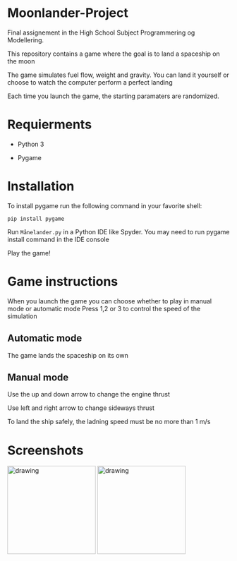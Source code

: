 # Moonlander-Project
Final assignement in the High School Subject Programmering og Modellering.

This repository contains a game where the goal is to land a spaceship on the moon

The game simulates fuel flow, weight and gravity. You can land it yourself or choose to watch the computer perform a perfect landing

Each time you launch the game, the starting paramaters are randomized.

# Requierments

- Python 3

- Pygame

# Installation

To install pygame run the following command in your favorite shell:

```pip install pygame```

Run ```Månelander.py``` in a Python IDE like Spyder. You may need to run pygame install command in the IDE console

Play the game!

# Game instructions

When you launch the game you can choose whether to play in manual mode or automatic mode
Press 1,2 or 3 to control the speed of the simulation

## Automatic mode

The game lands the spaceship on its own

## Manual mode

Use the up and down arrow to change the engine thrust

Use left and right arrow to change sideways thrust

To land the ship safely, the ladning speed must be no more than 1 m/s

# Screenshots

<img src="Programet/screenshots/Screenshot 2021-10-08 124218.png" alt="drawing" width="200"/>  <img src="Programet/screenshots/Screenshot 2021-10-08 124316.png" alt="drawing" width="200"/> 


